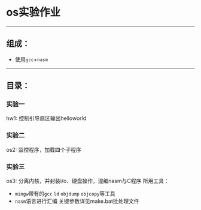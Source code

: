 # os实验作业
---
## 组成：
* 使用`gcc`+`nasm`
---
## 目录：
### 实验一
hw1: 控制引导扇区输出helloworld
### 实验二
os2: 监控程序，加载四个子程序
### 实验三
os3: 分离内核，并封装i/o、硬盘操作，混编nasm与C程序
所用工具：
* `mingw`带有的`gcc` `ld` `objdump` `objcopy`等工具
* `nasm`语言进行汇编
关键参数详见make.bat批处理文件